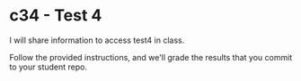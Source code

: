 # c34 - Test 4

I will share information to access test4 in class.

Follow the provided instructions, and we'll grade the results that you commit
to your student repo.
